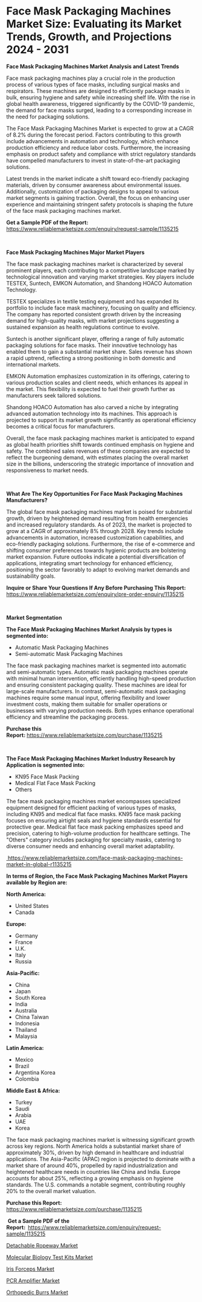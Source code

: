 <p><h1>Face Mask Packaging Machines Market Size: Evaluating its Market Trends, Growth, and Projections 2024 - 2031</h1></p><p><strong>Face Mask Packaging Machines Market Analysis and Latest Trends</strong></p>
<p><p>Face mask packaging machines play a crucial role in the production process of various types of face masks, including surgical masks and respirators. These machines are designed to efficiently package masks in bulk, ensuring hygiene and safety while increasing shelf life. With the rise in global health awareness, triggered significantly by the COVID-19 pandemic, the demand for face masks surged, leading to a corresponding increase in the need for packaging solutions.</p><p>The Face Mask Packaging Machines Market is expected to grow at a CAGR of 8.2% during the forecast period. Factors contributing to this growth include advancements in automation and technology, which enhance production efficiency and reduce labor costs. Furthermore, the increasing emphasis on product safety and compliance with strict regulatory standards have compelled manufacturers to invest in state-of-the-art packaging solutions.</p><p>Latest trends in the market indicate a shift toward eco-friendly packaging materials, driven by consumer awareness about environmental issues. Additionally, customization of packaging designs to appeal to various market segments is gaining traction. Overall, the focus on enhancing user experience and maintaining stringent safety protocols is shaping the future of the face mask packaging machines market.</p></p>
<p><strong>Get a Sample PDF of the Report:&nbsp;</strong> <a href="https://www.reliablemarketsize.com/enquiry/request-sample/1135215?utm_campaign=1510&utm_medium=2&utm_source=Github&utm_content=ia&utm_term=13102024&utm_id=face-mask-packaging-machines">https://www.reliablemarketsize.com/enquiry/request-sample/1135215</a></p>
<p>&nbsp;</p>
<p><strong>Face Mask Packaging Machines Major Market Players</strong></p>
<p><p>The face mask packaging machines market is characterized by several prominent players, each contributing to a competitive landscape marked by technological innovation and varying market strategies. Key players include TESTEX, Suntech, EMKON Automation, and Shandong HOACO Automation Technology. </p><p>TESTEX specializes in textile testing equipment and has expanded its portfolio to include face mask machinery, focusing on quality and efficiency. The company has reported consistent growth driven by the increasing demand for high-quality masks, with market projections suggesting a sustained expansion as health regulations continue to evolve.</p><p>Suntech is another significant player, offering a range of fully automatic packaging solutions for face masks. Their innovative technology has enabled them to gain a substantial market share. Sales revenue has shown a rapid uptrend, reflecting a strong positioning in both domestic and international markets.</p><p>EMKON Automation emphasizes customization in its offerings, catering to various production scales and client needs, which enhances its appeal in the market. This flexibility is expected to fuel their growth further as manufacturers seek tailored solutions.</p><p>Shandong HOACO Automation has also carved a niche by integrating advanced automation technology into its machines. This approach is projected to support its market growth significantly as operational efficiency becomes a critical focus for manufacturers.</p><p>Overall, the face mask packaging machines market is anticipated to expand as global health priorities shift towards continued emphasis on hygiene and safety. The combined sales revenues of these companies are expected to reflect the burgeoning demand, with estimates placing the overall market size in the billions, underscoring the strategic importance of innovation and responsiveness to market needs.</p></p>
<p>&nbsp;</p>
<p><strong>What Are The Key Opportunities For Face Mask Packaging Machines Manufacturers?</strong></p>
<p><p>The global face mask packaging machines market is poised for substantial growth, driven by heightened demand resulting from health emergencies and increased regulatory standards. As of 2023, the market is projected to grow at a CAGR of approximately 8% through 2028. Key trends include advancements in automation, increased customization capabilities, and eco-friendly packaging solutions. Furthermore, the rise of e-commerce and shifting consumer preferences towards hygienic products are bolstering market expansion. Future outlooks indicate a potential diversification of applications, integrating smart technology for enhanced efficiency, positioning the sector favorably to adapt to evolving market demands and sustainability goals.</p></p>
<p><strong>Inquire or Share Your Questions If Any Before Purchasing This Report:</strong> <a href="https://www.reliablemarketsize.com/enquiry/pre-order-enquiry/1135215?utm_campaign=1510&utm_medium=2&utm_source=Github&utm_content=ia&utm_term=13102024&utm_id=face-mask-packaging-machines">https://www.reliablemarketsize.com/enquiry/pre-order-enquiry/1135215</a></p>
<p>&nbsp;</p>
<p><strong>Market Segmentation</strong></p>
<p><strong>The Face Mask Packaging Machines Market Analysis by types is segmented into:</strong></p>
<p><ul><li>Automatic Mask Packaging Machines</li><li>Semi-automatic Mask Packaging Machines</li></ul></p>
<p><p>The face mask packaging machines market is segmented into automatic and semi-automatic types. Automatic mask packaging machines operate with minimal human intervention, efficiently handling high-speed production and ensuring consistent packaging quality. These machines are ideal for large-scale manufacturers. In contrast, semi-automatic mask packaging machines require some manual input, offering flexibility and lower investment costs, making them suitable for smaller operations or businesses with varying production needs. Both types enhance operational efficiency and streamline the packaging process.</p></p>
<p><strong>Purchase this Report:&nbsp;</strong><a href="https://www.reliablemarketsize.com/purchase/1135215?utm_campaign=1510&utm_medium=2&utm_source=Github&utm_content=ia&utm_term=13102024&utm_id=face-mask-packaging-machines">https://www.reliablemarketsize.com/purchase/1135215</a></p>
<p>&nbsp;</p>
<p><strong>The Face Mask Packaging Machines Market Industry Research by Application is segmented into:</strong></p>
<p><ul><li>KN95 Face Mask Packing</li><li>Medical Flat Face Mask Packing</li><li>Others</li></ul></p>
<p><p>The face mask packaging machines market encompasses specialized equipment designed for efficient packing of various types of masks, including KN95 and medical flat face masks. KN95 face mask packing focuses on ensuring airtight seals and hygiene standards essential for protective gear. Medical flat face mask packing emphasizes speed and precision, catering to high-volume production for healthcare settings. The "Others" category includes packaging for specialty masks, catering to diverse consumer needs and enhancing overall market adaptability.</p></p>
<p><a href="https://www.reliablemarketsize.com/face-mask-packaging-machines-market-in-global-r1135215?utm_campaign=1510&utm_medium=2&utm_source=Github&utm_content=ia&utm_term=13102024&utm_id=face-mask-packaging-machines">&nbsp;https://www.reliablemarketsize.com/face-mask-packaging-machines-market-in-global-r1135215</a></p>
<p><strong>In terms of Region, the Face Mask Packaging Machines Market Players available by Region are:</strong></p>
<p>
    <p> <strong> North America: </strong>
        <ul>
            <li>United States</li>
            <li>Canada</li>
        </ul>
        </p> 
    <p> <strong> Europe: </strong>
        <ul>
            <li>Germany</li>
            <li>France</li>
            <li>U.K.</li>
            <li>Italy</li>
            <li>Russia</li>
        </ul>
        </p> 
    <p> <strong> Asia-Pacific: </strong>
        <ul>
            <li>China</li>
            <li>Japan</li>
            <li>South Korea</li>
            <li>India</li>
            <li>Australia</li>
            <li>China Taiwan</li>
            <li>Indonesia</li>
            <li>Thailand</li>
            <li>Malaysia</li>
        </ul>
        </p> 
    <p> <strong> Latin America: </strong>
        <ul>
            <li>Mexico</li>
            <li>Brazil</li>
            <li>Argentina Korea</li>
            <li>Colombia</li>
        </ul>
        </p> 
    <p> <strong> Middle East & Africa: </strong>
        <ul>
            <li>Turkey</li>
            <li>Saudi</li>
            <li>Arabia</li>
            <li>UAE</li>
            <li>Korea</li>
        </ul>
    </p>
    </p>
<p><p>The face mask packaging machines market is witnessing significant growth across key regions. North America holds a substantial market share of approximately 30%, driven by high demand in healthcare and industrial applications. The Asia-Pacific (APAC) region is projected to dominate with a market share of around 40%, propelled by rapid industrialization and heightened healthcare needs in countries like China and India. Europe accounts for about 25%, reflecting a growing emphasis on hygiene standards. The U.S. commands a notable segment, contributing roughly 20% to the overall market valuation.</p></p>
<p><strong>Purchase this Report: </strong><a href="https://www.reliablemarketsize.com/purchase/1135215?utm_campaign=1510&utm_medium=2&utm_source=Github&utm_content=ia&utm_term=13102024&utm_id=face-mask-packaging-machines">https://www.reliablemarketsize.com/purchase/1135215</a></p>
<p>&nbsp;<strong>Get a Sample PDF of the Report:&nbsp;&nbsp;</strong><a href="https://www.reliablemarketsize.com/enquiry/request-sample/1135215?utm_campaign=1510&utm_medium=2&utm_source=Github&utm_content=ia&utm_term=13102024&utm_id=face-mask-packaging-machines">https://www.reliablemarketsize.com/enquiry/request-sample/1135215</a></p>
<p><strong></strong></p>
<p><p><a href="https://github.com/FassouRP/Market-Research-Report-List-6/blob/main/detachable-ropeway-market.md?utm_campaign=1510&utm_medium=2&utm_source=Github&utm_content=ia&utm_term=13102024&utm_id=face-mask-packaging-machines">Detachable Ropeway Market</a></p><p><a href="https://www.linkedin.com/pulse/molecular-biology-test-kits-market-share-size-trends-industry-8whve?utm_campaign=1510&utm_medium=2&utm_source=Github&utm_content=ia&utm_term=13102024&utm_id=face-mask-packaging-machines">Molecular Biology Test Kits Market</a></p><p><a href="https://www.linkedin.com/pulse/trends-global-iris-forceps-market-forecast-analysis-2024-16fue?utm_campaign=1510&utm_medium=2&utm_source=Github&utm_content=ia&utm_term=13102024&utm_id=face-mask-packaging-machines">Iris Forceps Market</a></p><p><a href="https://www.linkedin.com/pulse/pcr-amplifier-market-global-regional-analysis-2024-2031-hnyqe?utm_campaign=1510&utm_medium=2&utm_source=Github&utm_content=ia&utm_term=13102024&utm_id=face-mask-packaging-machines">PCR Amplifier Market</a></p><p><a href="https://www.linkedin.com/pulse/orthopedic-burrs-market2024-2031-industry-insights-investment-r4ike?utm_campaign=1510&utm_medium=2&utm_source=Github&utm_content=ia&utm_term=13102024&utm_id=face-mask-packaging-machines">Orthopedic Burrs Market</a></p></p>